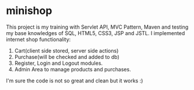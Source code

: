# minishop
This project is my training with Servlet API, MVC Pattern, Maven and testing my base knowledges of SQL, HTML5, CSS3, JSP and JSTL. I implemented internet shop functionality:
1. Cart(client side stored, server side actions)
2. Purchase(will be checked and added to db)
3. Register, Login and Logout modules.
4. Admin Area to manage products and purchases.

I'm sure the code is not so great and clean but it works :)
